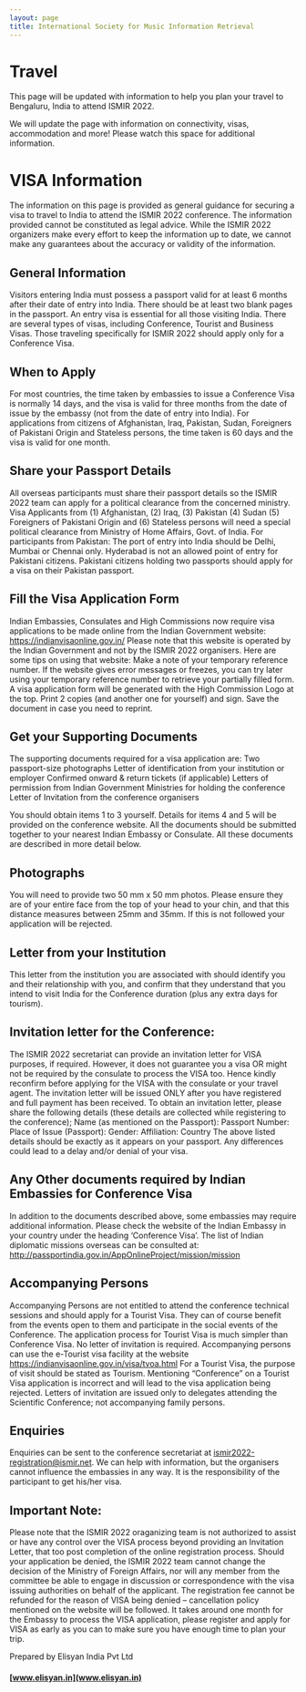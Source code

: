 ```yaml
---
layout: page
title: International Society for Music Information Retrieval
---
```


# Travel

This page will be updated with information to help you plan your travel to Bengaluru, India to attend ISMIR 2022. 

We will update the page with information on connectivity, visas, accommodation and more! Please watch this space for additional information. 

# VISA Information

The information on this page is provided as general guidance for securing a visa to travel to India to attend the ISMIR 2022 conference. The information provided cannot be constituted as legal advice. While the ISMIR 2022 organizers make every effort to keep the information up to date, we cannot make any guarantees about the accuracy or validity of the information.   
 
## General Information
Visitors entering India must possess a passport valid for at least 6 months after their date of entry into India. There should be at least two blank pages in the passport.
An entry visa is essential for all those visiting India. There are several types of visas, including Conference, Tourist and Business Visas. Those traveling specifically for ISMIR 2022 should apply only for a Conference Visa.
 
## When to Apply
For most countries, the time taken by embassies to issue a Conference Visa is normally 14 days, and the visa is valid for three months from the date of issue by the embassy (not from the date of entry into India). For applications from citizens of Afghanistan, Iraq, Pakistan, Sudan, Foreigners of Pakistani Origin and Stateless persons, the time taken is 60 days and the visa is valid for one month.
 
## Share your Passport Details
All overseas participants must share their passport details so the ISMIR 2022 team can apply for a political clearance from the concerned ministry.
Visa Applicants from (1) Afghanistan, (2) Iraq, (3) Pakistan (4) Sudan (5) Foreigners of Pakistani Origin and (6) Stateless persons will need a special political clearance from Ministry of Home Affairs, Govt. of India.
For participants from Pakistan:
The port of entry into India should be Delhi, Mumbai or Chennai only. Hyderabad is not an allowed point of entry for Pakistani citizens.
Pakistani citizens holding two passports should apply for a visa on their Pakistan passport.
 
## Fill the Visa Application Form
Indian Embassies, Consulates and High Commissions now require visa applications to be made online from the Indian Government website:  https://indianvisaonline.gov.in/
Please note that this website is operated by the Indian Government and not by the ISMIR 2022 organisers. Here are some tips on using that website:
Make a note of your temporary reference number. If the website gives error messages or freezes, you can try later using your temporary reference number to retrieve your partially filled form.
A visa application form will be generated with the High Commission Logo at the top. Print 2 copies (and another one for yourself) and sign. Save the document in case you need to reprint.
 
## Get your Supporting Documents
The supporting documents required for a visa application are:
Two passport-size photographs
Letter of identification from your institution or employer
Confirmed onward & return tickets (if applicable)
Letters of permission from Indian Government Ministries for holding the conference
Letter of Invitation from the conference organisers

You should obtain items 1 to 3 yourself. Details for items 4 and 5 will be provided on the conference website. All the documents should be submitted together to your nearest Indian Embassy or Consulate. All these documents are described in more detail below.
 
## Photographs
You will need to provide two 50 mm x 50 mm photos. Please ensure they are of your entire face from the top of your head to your chin, and that this distance measures between 25mm and 35mm. If this is not followed your application will be rejected.
 
## Letter from your Institution
This letter from the institution you are associated with should identify you and their relationship with you, and confirm that they understand that you intend to visit India for the Conference duration (plus any extra days for tourism).
 
## Invitation letter for the Conference:
The ISMIR 2022 secretariat can provide an invitation letter for VISA purposes, if required. However, it does not guarantee you a visa OR might not be required by the consulate to process the VISA too. Hence kindly reconfirm before applying for the VISA with the consulate or your travel agent.
The invitation letter will be issued ONLY after you have registered and full payment has been received.
To obtain an invitation letter, please share the following details (these details are collected while registering to the conference);
Name (as mentioned on the Passport):
Passport Number:
Place of Issue (Passport):
Gender:
Affiliation:
Country
The above listed details should be exactly as it appears on your passport. Any differences could lead to a delay and/or denial of your visa. 
 
## Any Other documents required by Indian Embassies for Conference Visa
In addition to the documents described above, some embassies may require additional information. Please check the website of the Indian Embassy in your country under the heading ‘Conference Visa’.
The list of Indian diplomatic missions overseas can be consulted at: http://passportindia.gov.in/AppOnlineProject/mission/mission
 
## Accompanying Persons
Accompanying Persons are not entitled to attend the conference technical sessions and should apply for a Tourist Visa. They can of course benefit from the events open to them and participate in the social events of the Conference.
The application process for Tourist Visa is much simpler than Conference Visa. No letter of invitation is required. Accompanying persons can use the e-Tourist visa facility at the website https://indianvisaonline.gov.in/visa/tvoa.html
For a Tourist Visa, the purpose of visit should be stated as Tourism. Mentioning “Conference” on a Tourist Visa application is incorrect and will lead to the visa application being rejected.
Letters of invitation are issued only to delegates attending the Scientific Conference; not accompanying family persons.
 
## Enquiries
Enquiries can be sent to the conference secretariat at ismir2022-registration@ismir.net. We can help with information, but the organisers cannot influence the embassies in any way. It is the responsibility of the participant to get his/her visa.

## Important Note:
Please note that the ISMIR 2022 oraganizing team is not authorized to assist or have any control over the VISA process beyond providing an Invitation Letter, that too post completion of the online registration process. Should your application be denied, the ISMIR 2022 team cannot change the decision of the Ministry of Foreign Affairs, nor will any member from the committee be able to engage in discussion or correspondence with the visa issuing authorities on behalf of the applicant.
The registration fee cannot be refunded for the reason of VISA being denied – cancellation policy mentioned on the website will be followed.
It takes around one month for the Embassy to process the VISA application, please register and apply for VISA as early as you can to make sure you have enough time to plan your trip.


Prepared by 
Elisyan India Pvt Ltd
#### [www.elisyan.in](www.elisyan.in)